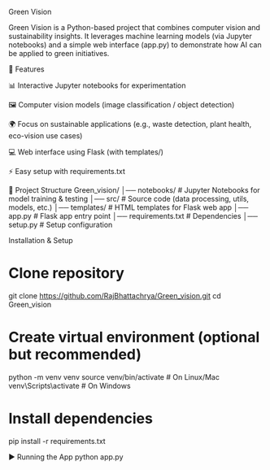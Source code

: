 Green Vision

Green Vision is a Python-based project that combines computer vision and sustainability insights.
It leverages machine learning models (via Jupyter notebooks) and a simple web interface (app.py) to demonstrate how AI can be applied to green initiatives.

🚀 Features

📊 Interactive Jupyter notebooks for experimentation

🖼️ Computer vision models (image classification / object detection)

🌍 Focus on sustainable applications (e.g., waste detection, plant health, eco-vision use cases)

💻 Web interface using Flask (with templates/)

⚡ Easy setup with requirements.txt

📂 Project Structure
Green_vision/
│── notebooks/         # Jupyter Notebooks for model training & testing
│── src/               # Source code (data processing, utils, models, etc.)
│── templates/         # HTML templates for Flask web app
│── app.py             # Flask app entry point
│── requirements.txt   # Dependencies
│── setup.py           # Setup configuration

Installation & Setup
# Clone repository
git clone https://github.com/RajBhattachrya/Green_vision.git
cd Green_vision

# Create virtual environment (optional but recommended)
python -m venv venv
source venv/bin/activate   # On Linux/Mac
venv\Scripts\activate      # On Windows

# Install dependencies
pip install -r requirements.txt

▶️ Running the App
python app.py

